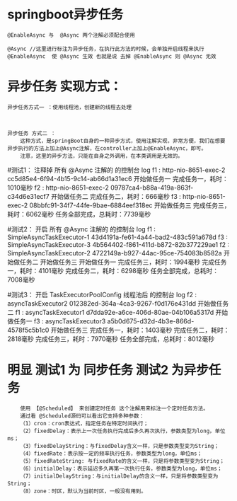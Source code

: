 # springboot异步任务
    @EnableAsync 与  @Async 两个注解必须配合使用
    
    @Async //这里进行标注为异步任务，在执行此方法的时候，会单独开启线程来执行
    @EnableAsync  使 @Async 生效 也就是说 去掉 @EnableAsync 则 @Async 无效 
# 异步任务 实现方式：

    异步任务方式一 ：使用线程池，创建新的线程去处理

        
        
    异步任务 方式二 ：
        这种方式，是springBoot自身的一种异步方式，使用注解实现，非常方便，我们在想要异步执行的方法上加上@Async注解，在controller上加上@EnableAsync，即可。
        注意，这里的异步方法，只能在自身之外调用，在本类调用是无效的。
#测试1： 注释掉 所有 @Async 注解的 的控制台 log 
    f1 : http-nio-8651-exec-2   cc5d85e4-6f94-4b15-9c14-ab66d1a31ec6
    开始做任务一
    完成任务一，耗时：1010毫秒
    f2 : http-nio-8651-exec-2   09787ca4-b88a-419a-863f-c34d6e31ecf7
    开始做任务二
    完成任务二，耗时：666毫秒
    f3 : http-nio-8651-exec-2   08bbfc91-34f7-44fe-9bae-6884eef318ec
    开始做任务三
    完成任务三，耗时：6062毫秒
    任务全部完成，总耗时：7739毫秒
    
#测试2： 开启 所有 @Async 注解的 的控制台 log 
    f1 : SimpleAsyncTaskExecutor-1   43d4191a-fe61-4a44-bad2-483c591a678d
    f3 : SimpleAsyncTaskExecutor-3   4b564402-f861-411d-b872-82b377229ae1
    f2 : SimpleAsyncTaskExecutor-2   4722149a-b927-44ac-95ce-754083b8582a
    开始做任务二
    开始做任务三
    开始做任务一
    完成任务三，耗时：1994毫秒
    完成任务一，耗时：4101毫秒
    完成任务二，耗时：6298毫秒
    任务全部完成，总耗时：7008毫秒
    
#测试3： 开启 TaskExecutorPoolConfig 线程池后 的控制台 log 
    f2 : asyncTaskExecutor2   012382ed-364a-4ca3-9267-f0d176e431dd
    开始做任务二
    f1 : asyncTaskExecutor1   d7dda92e-a6ce-406d-80ae-04b106a5317d
    开始做任务一
    f3 : asyncTaskExecutor3   a5b0d675-d32d-4b3e-866d-4578f5c5b1c0
    开始做任务三
    完成任务一，耗时：1403毫秒
    完成任务二，耗时：2818毫秒
    完成任务三，耗时：7970毫秒
    任务全部完成，总耗时：8012毫秒
# 明显 测试1 为 同步任务   测试2 为异步任务



        使用 【@Scheduled】 来创建定时任务 这个注解用来标注一个定时任务方法。 
        通过看 @Scheduled源码可以看出它支持多种参数：
        （1）cron：cron表达式，指定任务在特定时间执行；
        （2）fixedDelay：表示上一次任务执行完成后多久再次执行，参数类型为long，单位ms；
        （3）fixedDelayString：与fixedDelay含义一样，只是参数类型变为String；
        （4）fixedRate：表示按一定的频率执行任务，参数类型为long，单位ms；
        （5）fixedRateString: 与fixedRate的含义一样，只是将参数类型变为String；
        （6）initialDelay：表示延迟多久再第一次执行任务，参数类型为long，单位ms；
        （7）initialDelayString：与initialDelay的含义一样，只是将参数类型变为String；
        （8）zone：时区，默认为当前时区，一般没有用到。


